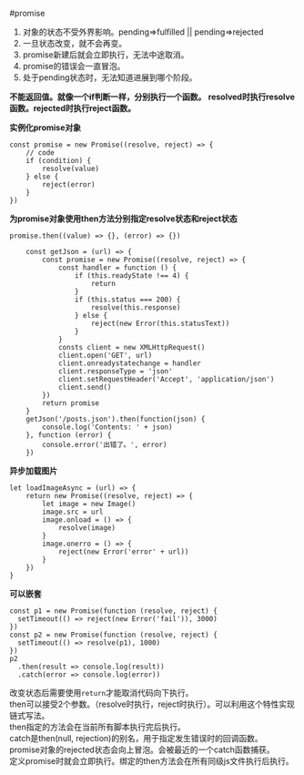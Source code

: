 #promise

1. 对象的状态不受外界影响。pending=>fulfilled || pending=>rejected  
2. 一旦状态改变，就不会再变。  
3. promise新建后就会立即执行，无法中途取消。  
4. promise的错误会一直冒泡。  
5. 处于pending状态时，无法知道进展到哪个阶段。  

**不能返回值。就像一个if判断一样，分别执行一个函数。**
**resolved时执行resolve函数。rejected时执行reject函数。**

**实例化promise对象**

    const promise = new Promise((resolve, reject) => {
        // code
        if (condition) {
            resolve(value)
        } else {
            reject(error)
        }
    })

**为promise对象使用then方法分别指定resolve状态和reject状态**

    promise.then((value) => {}, (error) => {}) 

```
    const getJson = (url) => {
        const promise = new Promise((resolve, reject) => {
            const handler = function () {
                if (this.readyState !== 4) {
                    return
                }
                if (this.status === 200) {
                    resolve(this.response)
                } else {
                    reject(new Error(this.statusText))
                }
            }
            consts client = new XMLHttpRequest()
            client.open('GET', url)
            client.onreadystatechange = handler
            client.responseType = 'json'
            client.setRequestHeader('Accept', 'application/json')
            client.send()
        })
        return promise
    }
    getJson('/posts.json').then(function(json) {
        console.log('Contents: ' + json)
    }, function (error) {
        console.error('出错了。', error)
    })
```

**异步加载图片**

    let loadImageAsync = (url) => {
        return new Promise((resolve, reject) => {
            let image = new Image()
            image.src = url
            image.onload = () => {
                resolve(image)
            }
            image.onerro = () => {
                reject(new Error('error' + url))
            }
        })
    }

**可以嵌套**

    const p1 = new Promise(function (resolve, reject) {
      setTimeout(() => reject(new Error('fail')), 3000)
    })
    const p2 = new Promise(function (resolve, reject) {
      setTimeout(() => resolve(p1), 1000)
    })
    p2
      .then(result => console.log(result))
      .catch(error => console.log(error))

改变状态后需要使用`return`才能取消代码向下执行。  
then可以接受2个参数。（resolve时执行，reject时执行）。可以利用这个特性实现链式写法。  
then指定的方法会在当前所有脚本执行完后执行。  
catch是then(null, rejection)的别名，用于指定发生错误时的回调函数。  
promise对象的rejected状态会向上冒泡。会被最近的一个catch函数捕获。  
定义promise时就会立即执行。绑定的then方法会在所有同级js文件执行后执行。  












































